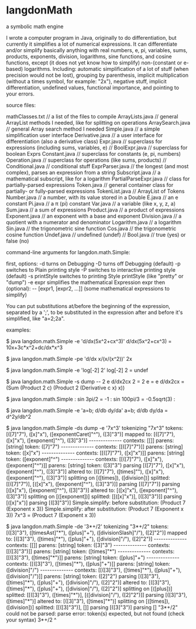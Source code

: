 langdonMath
===========

a symbolic math engine

I wrote a computer program in Java, originally to do differentiation, but currently it simplifies a lot of numerical expressions.
It can differentiate and/or simplify basically anything with real numbers, e, pi, variables, sums, products, exponents, division, logarithms, sine functions, and cosine functions, except (it does not yet know how to simplify) non-(constant or e-based) logarithms.
Including: automatic simplification of a lot of stuff (when precision would not be lost), grouping by parenthesis, implicit multiplication (without a times symbol, for example: "2x"), negative stuff, implicit differentiation, undefined values, functional importance, and pointing to your errors.


source files:

mathClasses.txt  // a list of the files to compile
ArrayLists.java  // general ArrayList methods I needed, like for splitting on operations
ArraySearch.java // general Array search method I needed
Simple.java      // a simple simplification user interface
Derivative.java  // a user interface for differentiation (also a derivative class)
Expr.java        // superclass for expressions (including sums, variables, e)
// BoolExpr.java    // superclass for boolean Exprs
Constant.java    // superclass for constants (e, pi, numbers)
Operation.java   // superclass for operations (like sums, products)
// Conditional.java // conditional stuff
ExprParser.java  // the longest (and most complex), parses an expression from a string
Subscript.java   // a mathematical subscript, like for a logarithm
PartialParseExpr.java // class for partially-parsed expressions
Token.java       // general container class for partially- or fully-parsed expressions
TokenList.java   // ArrayList of Tokens
Number.java      // a number, with its value stored in a Double
E.java           // an e constant
Pi.java          // a π (pi) constant
Var.java         // a variable (like x, y, z, a)
Sum.java         // a sum of expressions
Product.java     // a product of expressions
Exponent.java    // an exponent with a base and exponent
Division.java    // a quotient with a numerator and denominator
Logarithm.java   // a logarithm
Sin.java         // the trigonometric sine function
Cos.java         // the trigonometric cosine function
Undef.java       // undefined (undef)
// Bool.java        // true (yes) or false (no)


command-line arguments for langdon.math.Simple:

first, options:
-d       turns on Debugging
-D       turns off Debugging (default)
-p       switches to Plain printing style
-P       switches to interactive printing style (default)
-s printStyle  switches to printing Style printStyle (like "pretty" or "dump")
-e expr  simplifies the mathematical Expression expr
then (optional):
-- \[expr1, [expr2, ...]] (some mathematical expressions to simplify)

You can put substitutions at/before the beginning of the expression, separated by a ';', to be substituted in the expression after and before it's simplified, like "a=2;2a".


examples:

$ java langdon.math.Simple -e 'd/dx(5x^2+cx^3)'
d/dx(5x^2+cx^3) = 10x+3c\*x^2+dc/dx*x^3

$ java langdon.math.Simple -pe 'd/dx x/(x/(x^2))'
2x

$ java langdon.math.Simple -e 'log[-2] 2'
log[-2] 2 = undef

$ java langdon.math.Simple -s dump -- 2 e d/dx2cx
2 = 2
e = e
d/dx2cx = (Sum (Product 2 c) (Product 2 (Derivative c x) x))

$ java langdon.math.Simple
: sin 3pi/2
= -1
: sin 100pi/3
= -0.5sqrt(3)
:

$ java langdon.math.Simple -e 'a=b; d/db dy/da'
a=b; d/db dy/da = d^2y/db^2

$ java langdon.math.Simple -ds dump -e '7x^3'
tokenizing "7x^3"
tokens:    [([7]"7"), ([x]"x"), ([exponentCaret]"^"), ([3]"3")]
mapped to: [([7]"7"), ([x]"x"), ([exponent]"^"), ([3]"3")]
\--------------
contexts: [[]]
parens:   [string]
token:    ([7]"7")
\--------------
contexts: [[([7]"7")]]
parens:   [string]
token:    ([x]"x")
\--------------
contexts: [[([7]"7"), ([x]"x")]]
parens:   [string]
token:    ([exponent]"^")
\--------------
contexts: [[([7]"7"), ([x]"x"), ([exponent]"^")]]
parens:   [string]
token:    ([3]"3")
parsing     [([7]"7"), ([x]"x"), ([exponent]"^"), ([3]"3")]
altered to: [([7]"7"), ([times]""), ([x]"x"), ([exponent]"^"), ([3]"3")]
splitting on [([times]), ([division])]
splitted: [[([7]"7")], [([x]"x"), ([exponent]"^"), ([3]"3")]]
parsing     [([7]"7")]
parsing     [([x]"x"), ([exponent]"^"), ([3]"3")]
altered to: [([x]"x"), ([exponent]"^"), ([3]"3")]
splitting on [([exponent])]
splitted: [[([x]"x")], [([3]"3")]]
parsing     [([x]"x")]
parsing     [([3]"3")]
Simple.simplify: before substitution: (Product 7 (Exponent x 3))
Simple.simplify: after substitution:  (Product 7 (Exponent x 3))
7x^3 = (Product 7 (Exponent x 3))

$ java langdon.math.Simple -de '3\*+/2'
tokenizing "3\*+/2"
tokens:    [([3]"3"), ([timesAst]"\*"), ([plus]"+"), ([divisionSlash]"/"), ([2]"2")]
mapped to: [([3]"3"), ([times]"\*"), ([plus]"+"), ([division]"/"), ([2]"2")]
\--------------
contexts: [[]]
parens:   [string]
token:    ([3]"3")
\--------------
contexts: [[([3]"3")]]
parens:   [string]
token:    ([times]"\*")
\--------------
contexts: [[([3]"3"), ([times]"\*")]]
parens:   [string]
token:    ([plus]"+")
\--------------
contexts: [[([3]"3"), ([times]"\*"), ([plus]"+")]]
parens:   [string]
token:    ([division]"/")
\--------------
contexts: [[([3]"3"), ([times]"\*"), ([plus]"+"), ([division]"/")]]
parens:   [string]
token:    ([2]"2")
parsing     [([3]"3"), ([times]"\*"), ([plus]"+"), ([division]"/"), ([2]"2")]
altered to: [([3]"3"), ([times]"\*"), ([plus]"+"), ([division]"/"), ([2]"2")]
splitting on [([plus])]
splitted: [[([3]"3"), ([times]"\*")], [([division]"/"), ([2]"2")]]
parsing     [([3]"3"), ([times]"\*")]
altered to: [([3]"3"), ([times]"\*")]
splitting on [([times]), ([division])]
splitted: [[([3]"3")], []]
parsing     [([3]"3")]
parsing     []
"3\*+/2" could not be parsed:
parse error: token(s) expected, but not found (check your syntax)
3*+/2
  ^
